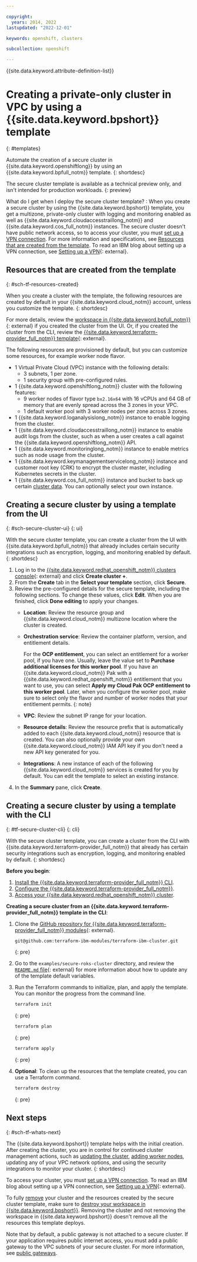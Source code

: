 ```yaml
---

copyright:
  years: 2014, 2022
lastupdated: "2022-12-01"

keywords: openshift, clusters

subcollection: openshift

---
```



{{site.data.keyword.attribute-definition-list}}




# Creating a private-only cluster in VPC by using a {{site.data.keyword.bpshort}} template
{: #templates}

Automate the creation of a secure cluster in {{site.data.keyword.openshiftlong}} by using an {{site.data.keyword.bpfull_notm}} template. 
{: shortdesc}

The secure cluster template is available as a technical preview only, and isn't intended for production workloads.
{: preview}

What do I get when I deploy the secure cluster template?
:   When you create a secure cluster by using the {{site.data.keyword.bpshort}} template, you get a multizone, private-only cluster with logging and monitoring enabled as well as {{site.data.keyword.cloudaccesstraillong_notm}} and {{site.data.keyword.cos_full_notm}} instances. The secure cluster doesn't have public network access, so to access your cluster, you must [set up a VPN connection](/docs/openshift?topic=openshift-cluster-access-wireguard). For more information and specifications, see [Resources that are created from the template](#sch-tf-resources-created). To read an IBM blog about setting up a VPN connection, see [Setting up a VPN](https://cms.ibm.com/cloud/blog/setting-up-a-vpn-between-ibm-cloud-vpc-and-your-home-office){: external}.


## Resources that are created from the template
{: #sch-tf-resources-created}

When you create a cluster with the template, the following resources are created by default in your {{site.data.keyword.cloud_notm}} account, unless you customize the template.
{: shortdesc}

For more details, review the [workspace in {{site.data.keyword.bpfull_notm}}](https://cloud.ibm.com/schematics/workspaces){: external} if you created the cluster from the UI. Or, if you created the cluster from the CLI, review the [{{site.data.keyword.terraform-provider_full_notm}} template](https://github.com/terraform-ibm-modules/terraform-ibm-cluster/tree/master/examples/secure-roks-cluster){: external}.

The following resources are provisioned by default, but you can customize some resources, for example worker node flavor.

*   1 Virtual Private Cloud (VPC) instance with the following details:
    *   3 subnets, 1 per zone.
    *   1 security group with pre-configured rules.
*   1 {{site.data.keyword.openshiftlong_notm}} cluster with the following features:
    *   9 worker nodes of flavor type `bx2.16x64` with 16 vCPUs and 64 GB of memory that are evenly spread across the 3 zones in your VPC.
    *   1 default worker pool with 3 worker nodes per zone across 3 zones.
*   1 {{site.data.keyword.loganalysislong_notm}} instance to enable logging from the cluster.
*   1 {{site.data.keyword.cloudaccesstraillong_notm}} instance to enable audit logs from the cluster, such as when a user creates a call against the {{site.data.keyword.openshiftlong_notm}} API.
*   1 {{site.data.keyword.monitoringlong_notm}} instance to enable metrics such as node usage from the cluster.
*   1 {{site.data.keyword.keymanagementservicelong_notm}} instance and customer root key (CRK) to encrypt the cluster master, including Kubernetes secrets in the cluster.
*   1 {{site.data.keyword.cos_full_notm}} instance and bucket to back up certain [cluster data](/docs/containers?topic=containers-service-arch#ibm-data). You can optionally select your own instance.


## Creating a secure cluster by using a template from the UI
{: #sch-secure-cluster-ui}
{: ui}

With the secure cluster template, you can create a cluster from the UI with {{site.data.keyword.bpfull_notm}} that already includes certain security integrations such as encryption, logging, and monitoring enabled by default.
{: shortdesc}

1. Log in to the [{{site.data.keyword.redhat_openshift_notm}} clusters console](https://cloud.ibm.com/kubernetes/clusters?platformType=openshift){: external} and click **Create cluster +**.
2. From the **Create** tab in the **Select your template** section, click **Secure**.
3. Review the pre-configured details for the secure template, including the following sections. To change these values, click **Edit**. When you are finished, click **Done editing** to apply your changes.
    - **Location**: Review the resource group and {{site.data.keyword.cloud_notm}} multizone location where the cluster is created.
    - **Orchestration service**: Review the container platform, version, and entitlement details.

        For the **OCP entitlement**, you can select an entitlement for a worker pool, if you have one. Usually, leave the value set to **Purchase additional licenses for this worker pool**. If you have an {{site.data.keyword.cloud_notm}} Pak with a {{site.data.keyword.redhat_openshift_notm}} entitlement that you want to use, you can select **Apply my Cloud Pak OCP entitlement to this worker pool**. Later, when you configure the worker pool, make sure to select only the flavor and number of worker nodes that your entitlement permits.
        {: note}

    - **VPC**: Review the subnet IP range for your location. 

    - **Resource details**: Review the resource prefix that is automatically added to each {{site.data.keyword.cloud_notm}} resource that is created. You can also optionally provide your own {{site.data.keyword.cloud_notm}} IAM API key if you don't need a new API key generated for you.
    - **Integrations**: A new instance of each of the following {{site.data.keyword.cloud_notm}} services is created for you by default. You can edit the template to select an existing instance.
4. In the **Summary** pane, click **Create**.

## Creating a secure cluster by using a template with the CLI
{: #tf-secure-cluster-cli}
{: cli}

With the secure cluster template, you can create a cluster from the CLI with {{site.data.keyword.terraform-provider_full_notm}} that already has certain security integrations such as encryption, logging, and monitoring enabled by default.
{: shortdesc}

**Before you begin**:
1. [Install the {{site.data.keyword.terraform-provider_full_notm}} CLI](/docs/ibm-cloud-provider-for-terraform?topic=ibm-cloud-provider-for-terraform-setup_cli).
2. [Configure the {{site.data.keyword.terraform-provider_full_notm}}](/docs/ibm-cloud-provider-for-terraform?topic=ibm-cloud-provider-for-terraform-provider-reference).
3. [Access your {{site.data.keyword.redhat_openshift_notm}} cluster](/docs/openshift?topic=openshift-access_cluster).

**Creating a secure cluster from an {{site.data.keyword.terraform-provider_full_notm}} template in the CLI**:

1. Clone the [GitHub repository for {{site.data.keyword.terraform-provider_full_notm}} modules](https://github.com/terraform-ibm-modules/terraform-ibm-cluster/){: external}.
    ```bash
    git@github.com:terraform-ibm-modules/terraform-ibm-cluster.git
    ```
    {: pre}

2. Go to the `examples/secure-roks-cluster` directory, and review the [`README.md` file](https://github.com/terraform-ibm-modules/terraform-ibm-cluster/tree/master/examples/secure-roks-cluster){: external} for more information about how to update any of the template default variables.
3. Run the Terraform commands to initialize, plan, and apply the template. You can monitor the progress from the command line.
    ```bash
    terraform init
    ```
    {: pre}

    ```bash
    terraform plan
    ```
    {: pre}

    ```bash
    terraform apply
    ```
    {: pre}

4. **Optional**: To clean up the resources that the template created, you can use a Terraform command.
    ```bash
    terraform destroy
    ```
    {: pre}



## Next steps
{: #sch-tf-whats-next}

The {{site.data.keyword.bpshort}} template helps with the initial creation. After creating the cluster, you are in control for continued cluster management actions, such as [updating the cluster](/docs/containers?topic=containers-update), [adding worker nodes](/docs/containers?topic=containers-add_workers), updating any of your VPC network options, and using the security integrations to monitor your cluster.
{: shortdesc} 

To access your cluster, you must [set up a VPN connection](/docs/openshift?topic=openshift-cluster-access-wireguard). To read an IBM blog about setting up a VPN connection, see [Setting up a VPN](https://cms.ibm.com/cloud/blog/setting-up-a-vpn-between-ibm-cloud-vpc-and-your-home-office){: external}.

To fully [remove](/docs/containers?topic=containers-remove) your cluster and the resources created by the secure cluster template, make sure to [destroy your workspace in {{site.data.keyword.bpshort}}](/docs/schematics?topic=schematics-workspace-setup#del-workspace). Removing the cluster and not removing the workspace in {{site.data.keyword.bpshort}} doesn't remove all the resources this template deploys.


Note that by default, a public gateway is not attached to a secure cluster. If your application requires public internet access, you must add a public gateway to the VPC subnets of your secure cluster. For more information, see [public gateways](/docs/openshift?topic=openshift-vpc-subnets#vpc_basics_pgw).










